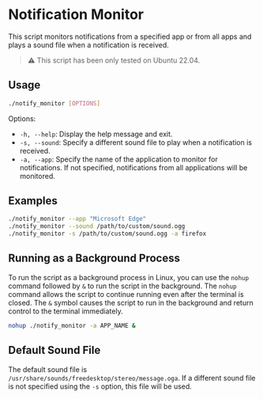 # Notification Monitor

This script monitors notifications from a specified app or from all apps and plays a sound file when a notification is received.

> :warning: This script has been only tested on Ubuntu 22.04.

## Usage

```bash
./notify_monitor [OPTIONS]
```

Options:
  * `-h, --help`: Display the help message and exit.
  * `-s, --sound`: Specify a different sound file to play when a notification is received.
  * `-a, --app`: Specify the name of the application to monitor for notifications. If not specified, notifications from all applications will be monitored.

## Examples

```bash
./notify_monitor --app "Microsoft Edge"
./notify_monitor --sound /path/to/custom/sound.ogg
./notify_monitor -s /path/to/custom/sound.ogg -a firefox
```

## Running as a Background Process

To run the script as a background process in Linux, you can use the `nohup` command followed by `&` to run the script in the background. The `nohup` command allows the script to continue running even after the terminal is closed. The `&` symbol causes the script to run in the background and return control to the terminal immediately.

```bash
nohup ./notify_monitor -a APP_NAME &
```


## Default Sound File

The default sound file is `/usr/share/sounds/freedesktop/stereo/message.oga`. If a different sound file is not specified using the `-s` option, this file will be used.